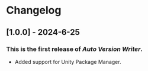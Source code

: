 ﻿# Changelog

## [1.0.0] - 2024-6-25
### This is the first release of *Auto Version Writer*.
- Added support for Unity Package Manager.

